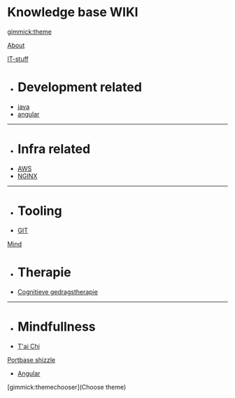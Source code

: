 <!--
  -- Name of your wiki
  -- Do NOT remove the leading `#` character.
  -->

# Knowledge base WIKI


<!--
  -- Default theme
  -- (Read: http://dynalon.github.io/mdwiki/#!customizing.md#Theme_chooser)
  -->

[gimmick:theme](spacelab)


<!--
  -- Navigation
  -- (Read: http://dynalon.github.io/mdwiki/#!quickstart.md#Adding_a_navigation)
  -->

[About](pages/about.md)


[IT-stuff]()

  * # Development related
  * [java](it_stuff/java.md)
  * [angular](it_stuff/angular.md)
  - - - -
  * # Infra related
  * [AWS](it_Stuff/aws.md)
  * [NGINX](it_stuff/nginx.md)
  - - - -
  * # Tooling
  * [GIT](it_stuff/git.md)

[Mind]()

  * # Therapie
  * [Cognitieve gedragstherapie](mind/cgt.md)
  - - - -
  * # Mindfullness
  * [T'ai Chi](mind/tai.md)



[Portbase shizzle]()

  * [Angular](portbase/angular.md)
  
<!--
  -- Change the Language
  -- Could be useful when there's more than one language wiki.
  -->

<!--
  -- Let the user choose a theme
  -- (Read: http://dynalon.github.io/mdwiki/#!quickstart.md#Adding_a_navigation)
  -->


[gimmick:themechooser](Choose theme)
